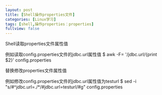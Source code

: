 ```yaml
---
layout: post
title: [Shell操作properties文件]
categories: [Linux学习]
tags: [shell,操作properties：properties]
fullview: false
---
```

Shell读取properties文件属性值

例如读取config.properties文件的jdbc.url属性值
$ awk -F= '/jdbc.url/{print $2}' config.properties

替换修改properties文件属性值

例如修改config.properties文件的jdbc.url属性值为testurl
$ sed -i "s/#^jdbc.url=./*/#jdbc.url=testurl/#g" config.properties
